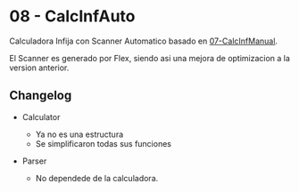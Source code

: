 # 08 - CalcInfAuto

Calculadora Infija con Scanner Automatico basado en [07-CalcInfManual](../07-CalcInfManual2/REAMDE.md).

El  Scanner es generado por Flex, siendo asi una mejora de optimizacion a la version anterior.

## Changelog


- Calculator
  - Ya no es una estructura
  - Se simplificaron todas sus funciones

- Parser
  - No dependede de la calculadora.
